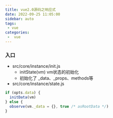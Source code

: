 ```yaml
---
title: vue2.0源码之响应式
date: 2022-09-25 11:05:00
sidebar: auto
tags:
 - vue
categories:
 -  vue
---
```


### 入口

+ src/core/instance/init.js
  - initState(vm) vm状态的初始化
  - 初始化了 _data、_props、methods等
+ src/core/instance/state.js

```js
if (opts.data) {
  initData(vm)
} else {
  observe(vm._data = {}, true /* asRootData */)
}
```